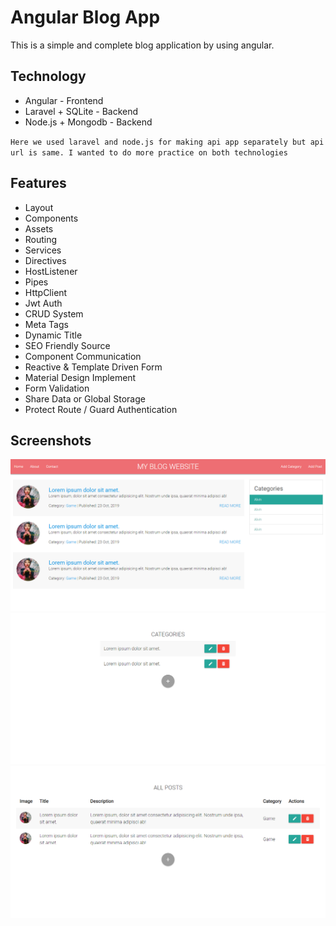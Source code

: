 # Angular Blog App

This is a simple and complete blog application by using angular.

## Technology

- Angular - Frontend
- Laravel + SQLite - Backend
- Node.js + Mongodb - Backend

`Here we used laravel and node.js for making api app separately but api url is same. I wanted to do more practice on both technologies`

## Features

- Layout
- Components
- Assets
- Routing
- Services
- Directives
- HostListener
- Pipes
- HttpClient
- Jwt Auth
- CRUD System
- Meta Tags
- Dynamic Title
- SEO Friendly Source
- Component Communication
- Reactive & Template Driven Form
- Material Design Implement
- Form Validation
- Share Data or Global Storage
- Protect Route / Guard Authentication

## Screenshots
![1](https://github.com/masudncse/angular-blog-app/blob/master/screenshots/1.png)
![2](https://github.com/masudncse/angular-blog-app/blob/master/screenshots/2.png)
![3](https://github.com/masudncse/angular-blog-app/blob/master/screenshots/3.png)
